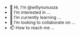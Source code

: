 - 👋 Hi, I’m @willynunuoza
- 👀 I’m interested in ...
- 🌱 I’m currently learning ...
- 💞️ I’m looking to collaborate on ...
- 📫 How to reach me ...

<!---
willynunuoza/willynunuoza is a ✨ special ✨ repository because its `README.md` (this file) appears on your GitHub profile.
You can click the Preview link to take a look at your changes.
--->
